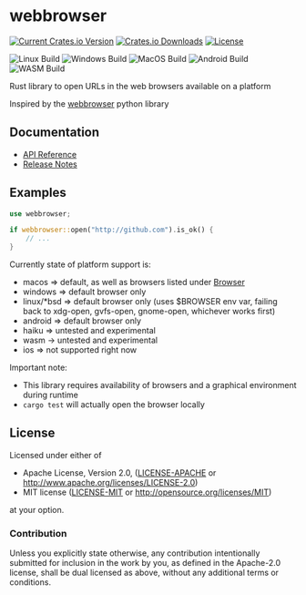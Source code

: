 # webbrowser

[![Current Crates.io Version](https://img.shields.io/crates/v/webbrowser.svg)](https://crates.io/crates/webbrowser)
[![Crates.io Downloads](https://img.shields.io/crates/d/webbrowser.svg)](https://crates.io/crates/webbrowser)
[![License](https://img.shields.io/crates/l/webbrowser.svg)](LICENSE-MIT)

![Linux Build](https://github.com/amodm/webbrowser-rs/workflows/Linux/badge.svg)
![Windows Build](https://github.com/amodm/webbrowser-rs/workflows/Windows/badge.svg)
![MacOS Build](https://github.com/amodm/webbrowser-rs/workflows/MacOS/badge.svg)
![Android Build](https://github.com/amodm/webbrowser-rs/workflows/Android/badge.svg)
![WASM Build](https://github.com/amodm/webbrowser-rs/workflows/WASM/badge.svg)

Rust library to open URLs in the web browsers available on a platform

Inspired by the [webbrowser](https://docs.python.org/2/library/webbrowser.html) python library

## Documentation

- [API Reference](http://code.rootnet.in/webbrowser-rs/webbrowser/)
- [Release Notes](CHANGELOG.md)

## Examples

```rust
use webbrowser;

if webbrowser::open("http://github.com").is_ok() {
    // ...
}
```

Currently state of platform support is:

* macos => default, as well as browsers listed under [Browser](enum.Browser.html)
* windows => default browser only
* linux/*bsd => default browser only (uses $BROWSER env var, failing back to xdg-open, gvfs-open, gnome-open, whichever works first)
* android => default browser only
* haiku => untested and experimental
* wasm -> untested and experimental
* ios => not supported right now

Important note:

* This library requires availability of browsers and a graphical environment during runtime
* `cargo test` will actually open the browser locally

## License

Licensed under either of

* Apache License, Version 2.0, ([LICENSE-APACHE](LICENSE-APACHE) or http://www.apache.org/licenses/LICENSE-2.0)
* MIT license ([LICENSE-MIT](LICENSE-MIT) or http://opensource.org/licenses/MIT)

at your option.

### Contribution

Unless you explicitly state otherwise, any contribution intentionally submitted
for inclusion in the work by you, as defined in the Apache-2.0 license, shall be dual licensed as above, without any
additional terms or conditions.
